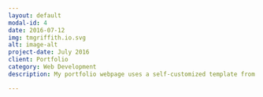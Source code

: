 ```yaml
---
layout: default
modal-id: 4
date: 2016-07-12
img: tmgriffith.io.svg
alt: image-alt
project-date: July 2016
client: Portfolio
category: Web Development
description: My portfolio webpage uses a self-customized template from <a href=http://startbootstrap.com/>startbootstrap.com</a> called <a href=http://startbootstrap.com/template-overviews/freelancer/>The Freelancer</a>. It contains some custom logic and CSS styles. It is still a work in progress and is my primary focus as a side project. So far in my experience I have focused heavily on backend logic and making things work, however, this site allows me to tinker around with frontend frameworks like Bootstrap and get more familiar with design. All of the images are custom made in illustrator. They are all fairly basic, as I like a more minimalist approach to design. In the near future I will be posting some design work I have done on my current project, “Smart Garden”. Thanks for checking my portfolio out, the image above is from my first version of this portfolio. If you have any suggestions or would like to contact me about any design/programming projects you would like to employ my services for, please <a href=https://tmgriffith.github.io/#contact>send me a message!</a>

---
```


